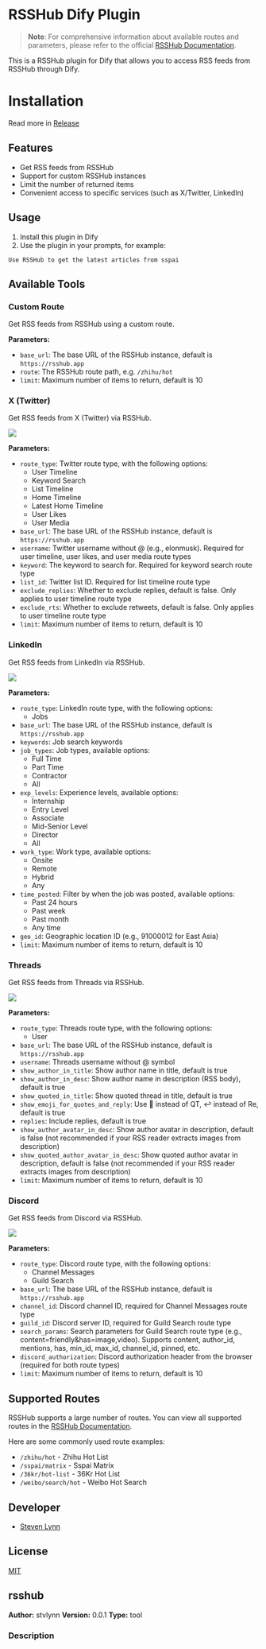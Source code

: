 # RSSHub Dify Plugin

> **Note**: For comprehensive information about available routes and parameters, please refer to the official [RSSHub Documentation](https://docs.rsshub.app/).

This is a RSSHub plugin for Dify that allows you to access RSS feeds from RSSHub through Dify.

# Installation

Read more in [Release](https://github.com/stvlynn/RSSHub-Dify-Plugin/releases)

## Features

- Get RSS feeds from RSSHub
- Support for custom RSSHub instances
- Limit the number of returned items
- Convenient access to specific services (such as X/Twitter, LinkedIn)

## Usage

1. Install this plugin in Dify
2. Use the plugin in your prompts, for example:

```
Use RSSHub to get the latest articles from sspai
```

## Available Tools

### Custom Route

Get RSS feeds from RSSHub using a custom route.

**Parameters:**
- `base_url`: The base URL of the RSSHub instance, default is `https://rsshub.app`
- `route`: The RSSHub route path, e.g. `/zhihu/hot`
- `limit`: Maximum number of items to return, default is 10

### X (Twitter)

Get RSS feeds from X (Twitter) via RSSHub.

![](./_assets/X.png)

**Parameters:**
- `route_type`: Twitter route type, with the following options:
  - User Timeline
  - Keyword Search
  - List Timeline
  - Home Timeline
  - Latest Home Timeline
  - User Likes
  - User Media
- `base_url`: The base URL of the RSSHub instance, default is `https://rsshub.app`
- `username`: Twitter username without @ (e.g., elonmusk). Required for user timeline, user likes, and user media route types
- `keyword`: The keyword to search for. Required for keyword search route type
- `list_id`: Twitter list ID. Required for list timeline route type
- `exclude_replies`: Whether to exclude replies, default is false. Only applies to user timeline route type
- `exclude_rts`: Whether to exclude retweets, default is false. Only applies to user timeline route type
- `limit`: Maximum number of items to return, default is 10

### LinkedIn

Get RSS feeds from LinkedIn via RSSHub.

![](./_assets/linkedin.png)

**Parameters:**
- `route_type`: LinkedIn route type, with the following options:
  - Jobs
- `base_url`: The base URL of the RSSHub instance, default is `https://rsshub.app`
- `keywords`: Job search keywords
- `job_types`: Job types, available options:
  - Full Time
  - Part Time
  - Contractor
  - All
- `exp_levels`: Experience levels, available options:
  - Internship
  - Entry Level
  - Associate
  - Mid-Senior Level
  - Director
  - All
- `work_type`: Work type, available options:
  - Onsite
  - Remote
  - Hybrid
  - Any
- `time_posted`: Filter by when the job was posted, available options:
  - Past 24 hours
  - Past week
  - Past month
  - Any time
- `geo_id`: Geographic location ID (e.g., 91000012 for East Asia)
- `limit`: Maximum number of items to return, default is 10

### Threads

Get RSS feeds from Threads via RSSHub.

![](./_assets/threads.png)

**Parameters:**
- `route_type`: Threads route type, with the following options:
  - User
- `base_url`: The base URL of the RSSHub instance, default is `https://rsshub.app`
- `username`: Threads username without @ symbol
- `show_author_in_title`: Show author name in title, default is true
- `show_author_in_desc`: Show author name in description (RSS body), default is true
- `show_quoted_in_title`: Show quoted thread in title, default is true
- `show_emoji_for_quotes_and_reply`: Use 🔁 instead of QT, ↩️ instead of Re, default is true
- `replies`: Include replies, default is true
- `show_author_avatar_in_desc`: Show author avatar in description, default is false (not recommended if your RSS reader extracts images from description)
- `show_quoted_author_avatar_in_desc`: Show quoted author avatar in description, default is false (not recommended if your RSS reader extracts images from description)
- `limit`: Maximum number of items to return, default is 10

### Discord

Get RSS feeds from Discord via RSSHub.

![](./_assets/discord.png)

**Parameters:**
- `route_type`: Discord route type, with the following options:
  - Channel Messages
  - Guild Search
- `base_url`: The base URL of the RSSHub instance, default is `https://rsshub.app`
- `channel_id`: Discord channel ID, required for Channel Messages route type
- `guild_id`: Discord server ID, required for Guild Search route type
- `search_params`: Search parameters for Guild Search route type (e.g., content=friendly&has=image,video). Supports content, author_id, mentions, has, min_id, max_id, channel_id, pinned, etc.
- `discord_authorization`: Discord authorization header from the browser (required for both route types)
- `limit`: Maximum number of items to return, default is 10

## Supported Routes

RSSHub supports a large number of routes. You can view all supported routes in the [RSSHub Documentation](https://docs.rsshub.app/).

Here are some commonly used route examples:

- `/zhihu/hot` - Zhihu Hot List
- `/sspai/matrix` - Sspai Matrix
- `/36kr/hot-list` - 36Kr Hot List
- `/weibo/search/hot` - Weibo Hot Search

## Developer

- [Steven Lynn](https://github.com/stvlynn)

## License

[MIT](./LICENSE)

## rsshub

**Author:** stvlynn
**Version:** 0.0.1
**Type:** tool

### Description



